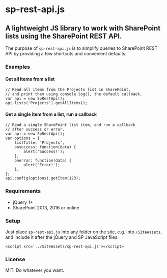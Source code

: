 # sp-rest-api.js

## A lightweight JS library to work with SharePoint lists using the SharePoint REST API.

The purpose of `sp-rest-api.js` is to simplify queries to SharePoint REST API by providing a few shortcuts and convenient defaults. 

### Examples

#### Get all items from a list

```
// Read all items from the Projects list in SharePoint,
// and print them using console.log(), the default callback.
var api = new SpRestApi();
api.lists('Projects').getAllItems();
```

#### Get a single item from a list, run a callback

```
// Read a single SharePoint list item, and run a callback
// after success or error.
var api = new SpRestApi();
var options = {
    listTitle: 'Projects',
    onsuccess: function(data) {
        alert('Success!');
    },
    onerror: function(data) {
        alert('Error!');
    },
};
api.config(options).getItem(123);
```


### Requirements

- jQuery 1+
- SharePoint 2013, 2016 or online

### Setup

Just place `sp-rest-api.js` into any folder on the site, e.g. into `/SiteAssets`, and include it after the jQuery and SP JavaScript files:

```
<script src='../SiteAssets/sp-rest-api.js'></script>
```

### License

MIT. Do whatever you want.
